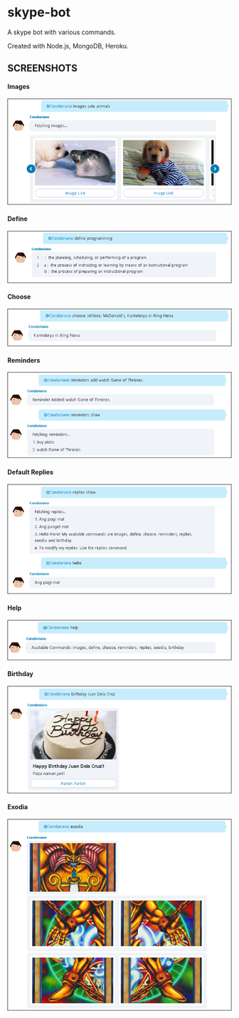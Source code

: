 # skype-bot

A skype bot with various commands.

Created with Node.js, MongoDB, Heroku.

## SCREENSHOTS

#### Images
<kbd><img src="./images/images.png"></kbd>

#### Define
<kbd><img src="./images/define.png"></kbd>

#### Choose
<kbd><img src="./images/choose.png"></kbd>

#### Reminders
<kbd><img src="./images/reminders.png"></kbd>

#### Default Replies
<kbd><img src="./images/replies.png"></kbd>

#### Help
<kbd><img src="./images/help.png"></kbd>

#### Birthday
<kbd><img src="./images/birthday.png"></kbd>

#### Exodia
<kbd><img src="./images/exodia.png"></kbd>
